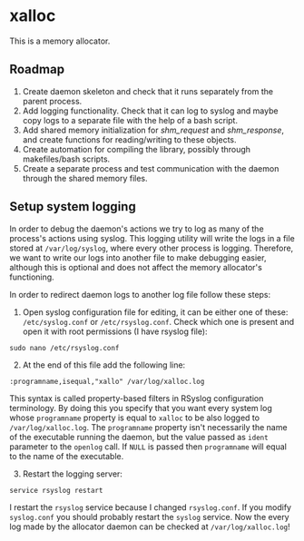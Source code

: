 # xalloc

This is a memory allocator.

## Roadmap

1. Create daemon skeleton and check that it runs separately from the parent process.
2. Add logging functionality. Check that it can log to syslog and maybe copy logs to a separate file with the help of a bash script.
3. Add shared memory initialization for _shm\_request_ and _shm\_response_, and create functions for reading/writing to these objects.
4. Create automation for compiling the library, possibly through makefiles/bash scripts. 
5. Create a separate process and test communication with the daemon through the shared memory files.

## Setup system logging

In order to debug the daemon's actions we try to log as many of the process's actions using syslog. This logging utility will write the logs in a file stored at `/var/log/syslog`, where every other process is logging. Therefore, we want to write our logs into another file to make debugging easier, although this is optional and does not affect the memory allocator's functioning.

In order to redirect daemon logs to another log file follow these steps:

1. Open syslog configuration file for editing, it can be either one of these: `/etc/syslog.conf` or `/etc/rsyslog.conf`. Check which one is present and open it with root permissions (I have rsyslog file): 
```
sudo nano /etc/rsyslog.conf
```

2. At the end of this file add the following line:
```
:programname,isequal,"xallo" /var/log/xalloc.log
```
This syntax is called property-based filters in RSyslog configuration terminology. By doing this you specify that you want every system log whose `programname` property is equal to `xalloc` to be also logged to `/var/log/xalloc.log`. The `programname` property isn't necessarily the name of the executable running the daemon, but the value passed as `ident` parameter to the `openlog` call. If `NULL` is passed then `programname` will equal to the name of the executable. 

3. Restart the logging server:
```
service rsyslog restart
```
I restart the `rsyslog` service because I changed `rsyslog.conf`. If you modify `syslog.conf` you should probably restart the `syslog` service.
Now the every log made by the allocator daemon can be checked at `/var/log/xalloc.log`!
